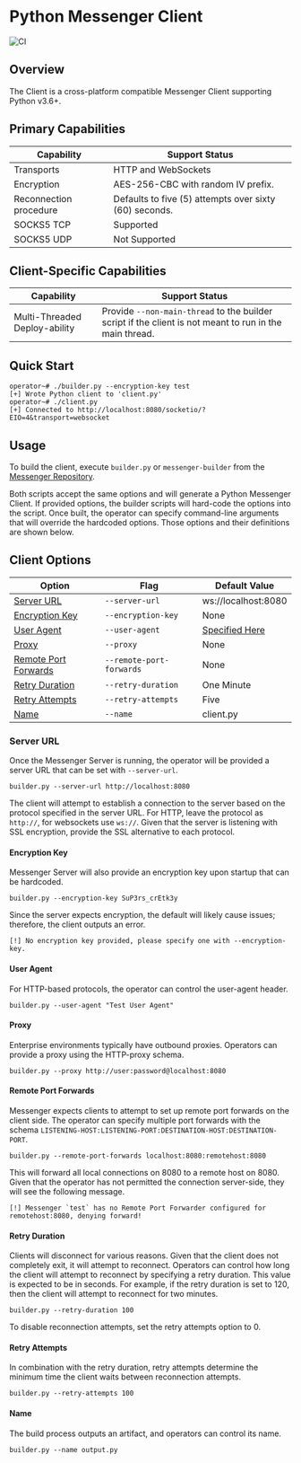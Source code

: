# Python Messenger Client

![CI](https://img.shields.io/github/actions/workflow/status/skylerknecht/messenger-client-python/python-version-tests.yml?branch=main&label=Python%20Version%20Tests)

## Overview

The Client is a cross-platform compatible Messenger Client supporting Python v3.6+.

## Primary Capabilities

| Capability                 | Support Status                                         |
|----------------------------|--------------------------------------------------------|
| Transports                 | HTTP and WebSockets                                    |
| Encryption                 | AES-256-CBC with random IV prefix.                     |
| Reconnection procedure     | Defaults to five (5) attempts over sixty (60) seconds. |
| SOCKS5 TCP                 | Supported                                              |
| SOCKS5 UDP                 | Not Supported                                          |

## Client-Specific Capabilities

| Capability                    | Support Status                                                                                          |
|-------------------------------|---------------------------------------------------------------------------------------------------------|
| Multi-Threaded Deploy-ability | Provide `--non-main-thread` to the builder script if the client is not meant to run in the main thread. |

## Quick Start

```
operator~# ./builder.py --encryption-key test
[+] Wrote Python client to 'client.py'
operator~# ./client.py 
[+] Connected to http://localhost:8080/socketio/?EIO=4&transport=websocket
```

## Usage

To build the client, execute `builder.py` or `messenger-builder` from the [Messenger Repository](https://github.com/skylerknecht/messenger).

Both scripts accept the same options and will generate a Python Messenger Client. If provided options, the builder scripts
will hard-code the options into the script. Once built, the operator can specify command-line arguments that will override
the hardcoded options. Those options and their definitions are shown below. 

## Client Options

| Option                                        | Flag                      | Default Value          |
|-----------------------------------------------|---------------------------|------------------------|
| [Server URL](#server-url)                     | `--server-url`            | ws://localhost:8080    |
| [Encryption Key](#encryption-key)             | `--encryption-key`        | None                   |
| [User Agent](#user-agent)                     | `--user-agent`            | [Specified Here](https://github.com/skylerknecht/messenger-client-python/blob/808dbf7c765b6f7e3d69b155e711e9b92b631fe2/builder.py#L5)
| [Proxy](#proxy)                               | `--proxy`                 | None                   |
| [Remote Port Forwards](#remote-port-forwards) | `--remote-port-forwards`  | None                   |
| [Retry Duration](#retry-duration)             | `--retry-duration`        | One Minute             |
| [Retry Attempts](#retry-attempts)             | `--retry-attempts`        | Five                   |
| [Name](#name)                                 | `--name`                  | client.py              |

### Server URL

Once the Messenger Server is running, the operator will be provided a server URL that can be set with `--server-url`. 

```
builder.py --server-url http://localhost:8080
```

The client will attempt to establish a connection to the server based on the protocol specified in the server URL. For HTTP, leave the protocol as 
`http://`, for websockets use `ws://`. Given that the server is listening with SSL encryption, provide the SSL 
alternative to each protocol. 

#### Encryption Key

Messenger Server will also provide an encryption key upon startup that can be hardcoded.

```
builder.py --encryption-key SuP3rs_crEtk3y
```

Since the server expects encryption, the default will likely cause issues; therefore, the client outputs an 
error.

```
[!] No encryption key provided, please specify one with --encryption-key.
```

#### User Agent

For HTTP-based protocols, the operator can control the user-agent header. 

```
builder.py --user-agent "Test User Agent"
```

#### Proxy

Enterprise environments typically have outbound proxies. Operators can provide a proxy using the HTTP-proxy schema. 

```
builder.py --proxy http://user:password@localhost:8080
```

#### Remote Port Forwards

Messenger expects clients to attempt to set up remote port forwards on the client side. The operator can specify multiple port forwards 
with the schema `LISTENING-HOST:LISTENING-PORT:DESTINATION-HOST:DESTINATION-PORT`. 

```
builder.py --remote-port-forwards localhost:8080:remotehost:8080
```

This will forward all local connections on 8080 to a remote host on 8080. Given that the operator has not permitted the connection server-side, 
they will see the following message.

```
[!] Messenger `test` has no Remote Port Forwarder configured for remotehost:8080, denying forward!
```

#### Retry Duration

Clients will disconnect for various reasons. Given that the client does not completely exit, it will attempt to reconnect. Operators can 
control how long the client will attempt to reconnect by specifying a retry duration. This value is expected to be in seconds. For example,
if the retry duration is set to 120, then the client will attempt to reconnect for two minutes. 

```
builder.py --retry-duration 100
```

To disable reconnection attempts, set the retry attempts option to 0. 

#### Retry Attempts

In combination with the retry duration, retry attempts determine the minimum time the client waits between reconnection attempts. 

```
builder.py --retry-attempts 100
```

#### Name

The build process outputs an artifact, and operators can control its name.

```
builder.py --name output.py
```



